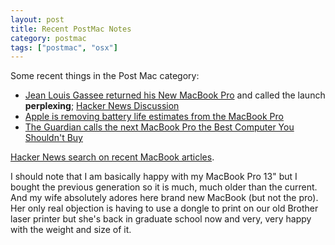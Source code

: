 ```yaml
---
layout: post
title: Recent PostMac Notes
category: postmac
tags: ["postmac", "osx"]
---
```

Some recent things in the Post Mac category:

* [Jean Louis Gassee returned his New MacBook Pro](https://mondaynote.com/macbook-pro-launch-perplexing-b47003037b2e#.88txiffc1) and called the launch **perplexing**; [Hacker News Discussion](https://news.ycombinator.com/item?id=13162310)
* [Apple is removing battery life estimates from the MacBook Pro](https://9to5mac.com/2016/12/13/why-apple-is-removing-time-remaining-battery-life-estimates-macbook-pro/)
* [The Guardian calls the next MacBook Pro the Best Computer You Shouldn't Buy](https://www.theguardian.com/technology/2016/dec/12/apple-macbook-pro-review-the-best-computer-you-shouldnt-buy)

[Hacker News search on recent MacBook articles](https://hn.algolia.com/?query=macbook%20pro&sort=byPopularity&prefix&page=0&dateRange=pastWeek&type=story).

I should note that I am basically happy with my MacBook Pro 13" but I bought the previous generation so it is much, much older than the current.  And my wife absolutely adores here brand new MacBook (but not the pro).  Her only real objection is having to use a dongle to print on our old Brother laser printer but she's back in graduate school now and very, very happy with the weight and size of it.  
